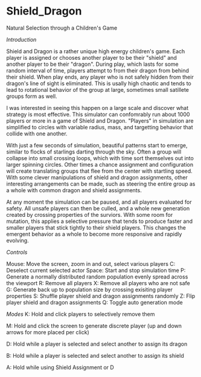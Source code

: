 # Shield_Dragon
Natural Selection through a Children's Game

_Introduction_

Shield and Dragon is a rather unique high energy children's game.
Each player is assigned or chooses another player to be their "shield" and another player to be their "dragon".
During play, which lasts for some random interval of time, players attempt to from their dragon from behind their
shield. When play ends, any player who is not safely hidden from their dragon's line of sight is eliminated.
This is usally high chaotic and tends to lead to rotational behavior of the group at large, sometimes
small satillete groups form as well.

I was interested in seeing this happen on a large scale and discover what strategy is most effective.
This simulator can confomrably run about 1000 players or more in a game of Shield and Dragon. "Players" in simulation
are simplified to circles with variable radius, mass, and targetting behavior that collide with one another.

With just a few seconds of simulation, beautiful patterns start to emerge, similar to flocks of starlings
darting through the sky. Often a group will collapse into small crossing loops, which with time sort themselves out into
larger spinning circles. Other times a chance assignment and configuration will create translating groups that
flee from the center with startling speed. With some clever manipulations of shield and dragon assignments,
other interesting arrangements can be made, such as steering the entire group as a whole with
common dragon and shield assignments.

At any moment the simulation can be paused, and all players evaluated for safety. All unsafe players can then be culled,
and a whole new generation created by crossing properties of the surviors. With some room for mutation, this applies a
selective pressure that tends to produce faster and smaller players that stick tightly to their shield players.
This changes the emergent behavior as a whole to become more responsive and rapidly evolving.

_Controls_

Mouse: Move the screen, zoom in and out, select various players 
C: Deselect current selected actor
Space: Start and stop simulation time
P: Generate a normally distributed random population evenly spread across the viewport
R: Remove all players
X: Remove all players who are not safe
G: Generate back up to population size by crossing exisiting player properties
S: Shuffle player shield and dragon assignments randomly
Z: Flip player shield and dragon assignments
Q: Toggle auto generation mode

_Modes_
K: Hold and click players to selectively remove them

M: Hold and click the screen to generate discrete player (up and down arrows for more placed per click)

D: Hold while a player is selected and select another to assign its dragon

B: Hold while a player is selected and select another to assign its shield

A: Hold while using Shield Assignment or D








